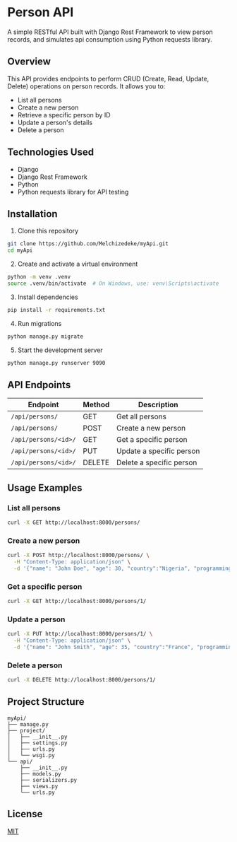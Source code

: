 # Person API

A simple RESTful API built with Django Rest Framework to view person records, and simulates api consumption using Python requests library.

## Overview

This API provides endpoints to perform CRUD (Create, Read, Update, Delete) operations on person records. It allows you to:

- List all persons
- Create a new person
- Retrieve a specific person by ID
- Update a person's details
- Delete a person

## Technologies Used

- Django
- Django Rest Framework
- Python
- Python requests library for API testing

## Installation

1. Clone this repository
```bash
git clone https://github.com/Melchizedeke/myApi.git
cd myApi
```

2. Create and activate a virtual environment
```bash
python -m venv .venv
source .venv/bin/activate  # On Windows, use: venv\Scripts\activate
```

3. Install dependencies
```bash
pip install -r requirements.txt
```

4. Run migrations
```bash
python manage.py migrate
```

5. Start the development server
```bash
python manage.py runserver 9090
```

## API Endpoints

| Endpoint | Method | Description |
|----------|--------|-------------|
| `/api/persons/` | GET | Get all persons |
| `/api/persons/` | POST | Create a new person |
| `/api/persons/<id>/` | GET | Get a specific person |
| `/api/persons/<id>/` | PUT | Update a specific person |
| `/api/persons/<id>/` | DELETE | Delete a specific person |

## Usage Examples

### List all persons
```bash
curl -X GET http://localhost:8000/persons/
```

### Create a new person
```bash
curl -X POST http://localhost:8000/persons/ \
  -H "Content-Type: application/json" \
  -d '{"name": "John Doe", "age": 30, "country":"Nigeria", "programming_language":"Python"}'
```

### Get a specific person
```bash
curl -X GET http://localhost:8000/persons/1/
```

### Update a person
```bash
curl -X PUT http://localhost:8000/persons/1/ \
  -H "Content-Type: application/json" \
  -d '{"name": "John Smith", "age": 35, "country":"France", "programming_language":"Python"}'
```

### Delete a person
```bash
curl -X DELETE http://localhost:8000/persons/1/
```

## Project Structure

```
myApi/
├── manage.py
├── project/
│   ├── __init__.py
│   ├── settings.py
│   ├── urls.py
│   └── wsgi.py
└── api/
    ├── __init__.py
    ├── models.py
    ├── serializers.py
    ├── views.py
    └── urls.py
```

## License

[MIT](https://choosealicense.com/licenses/mit/)